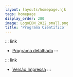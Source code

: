 ```yaml
---
layout: layouts/homepage.njk
tags: homepage
display_order: 200
image: LogoEDN_2022_small.png
title: 'Programa Científico'
---
```


::: link
- [Programa detalhado](/programa/)
:::

::: link
- [Versão Impressa](/programa-impresso/)
:::

